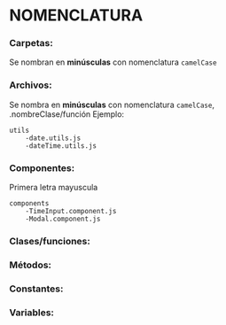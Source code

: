 # NOMENCLATURA 

### Carpetas: 
Se nombran en **minúsculas** con nomenclatura `camelCase`
### Archivos:
Se nombra en  **minúsculas** con nomenclatura `camelCase`,  .nombreClase/función
Ejemplo:
```vc
utils
    -date.utils.js
    -dateTime.utils.js
```
### Componentes:
Primera letra mayuscula
```vc
components
    -TimeInput.component.js
    -Modal.component.js
```
### Clases/funciones:

### Métodos:
### Constantes:
### Variables: